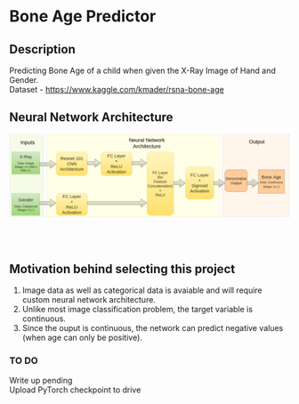 # Bone Age Predictor


## Description
Predicting Bone Age of a child when given the X-Ray Image of Hand and Gender. <br>
Dataset - https://www.kaggle.com/kmader/rsna-bone-age

## Neural Network Architecture 

![alt text](images/flowchart.png)

<br>
<br>

## Motivation behind selecting this project 

1. Image data as well as categorical data is avaiable and will require custom neural network architecture.
2. Unlike most image classification problem, the target variable is continuous.
3. Since the ouput is continuous, the network can predict negative values (when age can only be positive).



### TO DO
Write up pending <br>
Upload PyTorch checkpoint to drive
